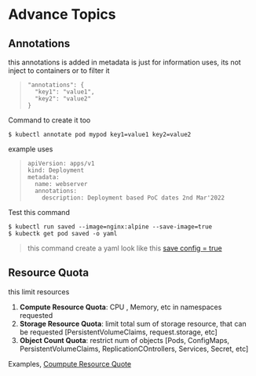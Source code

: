 # Advance Topics

## Annotations

this annotations is added in metadata is just for information uses, its not inject to containers or to filter it

> ```
> "annotations": {
>   "key1": "value1",
>   "key2": "value2"
> }
> ```

Command to create it too

```
$ kubectl annotate pod mypod key1=value1 key2=value2
```

example uses

> ```
> apiVersion: apps/v1
> kind: Deployment
> metadata:
>   name: webserver
>   annotations:
>     description: Deployment based PoC dates 2nd Mar'2022
> ```

Test this command

```
$ kubectl run saved --image=nginx:alpine --save-image=true
$ kubectk get pod saved -o yaml
```
> this command create a yaml look like this [save config = true](./saved-config-trye.yaml)

## Resource Quota

this limit resources
1. **Compute Resource Quota**: CPU , Memory, etc in namespaces requested
2. **Storage Resource Quota**: limit total sum of storage resource, that can be requested [PersistentVolumeClaims, request.storage, etc]
3. **Object Count Quota**: restrict num of objects [Pods, ConfigMaps, PersistentVolumeClaims, ReplicationCOntrollers, Services, Secret, etc]

Examples, [Coumpute Resource Quote](./computeresourcequote.yaml)
